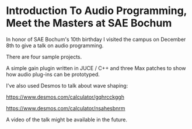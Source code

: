 # Introduction To Audio Programming, Meet the Masters at SAE Bochum

In honor of SAE Bochum's 10th birthday I visited the campus on December 8th 
to give a talk on audio programming.

There are four sample projects.

A simple gain plugin written in JUCE / C++ 
and three Max patches to show how audio plug-ins can be prototyped.

I've also used Desmos to talk about wave shaping:

https://www.desmos.com/calculator/gqhrcckggh

https://www.desmos.com/calculator/nsahesbnrm

A video of the talk might be available in the future.
